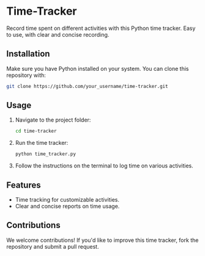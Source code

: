 # Time-Tracker
Record time spent on different activities with this Python time tracker. Easy to use, with clear and concise recording.

## Installation
Make sure you have Python installed on your system. You can clone this repository with:

```bash
git clone https://github.com/your_username/time-tracker.git
```

## Usage
1. Navigate to the project folder:
   ```bash
   cd time-tracker
   ```

2. Run the time tracker:
   ```bash
   python time_tracker.py
   ```

3. Follow the instructions on the terminal to log time on various activities.

## Features
- Time tracking for customizable activities.
- Clear and concise reports on time usage.

## Contributions
We welcome contributions! If you'd like to improve this time tracker, fork the repository and submit a pull request.

